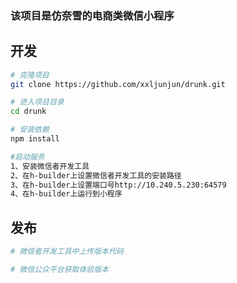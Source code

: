 ### 该项目是仿奈雪的电商类微信小程序

## 开发

```bash
# 克隆项目
git clone https://github.com/xxljunjun/drunk.git

# 进入项目目录
cd drunk

# 安装依赖
npm install

#启动服务
1、安装微信者开发工具
2、在h-builder上设置微信者开发工具的安装路径
3、在h-builder上设置端口号http://10.240.5.230:64579
4、在h-builder上运行到小程序
```

## 发布

```bash
# 微信者开发工具中上传版本代码

# 微信公众平台获取体验版本
```

